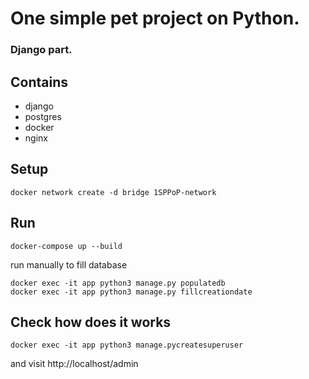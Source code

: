 # One simple pet project on Python.
### Django part.

## Contains
* django
* postgres
* docker
* nginx

## Setup
```docker network create -d bridge 1SPPoP-network```

## Run
```docker-compose up --build```

run manually to fill database
```
docker exec -it app python3 manage.py populatedb
docker exec -it app python3 manage.py fillcreationdate
```


## Check how does it works

```docker exec -it app python3 manage.pycreatesuperuser```

and visit http://localhost/admin
